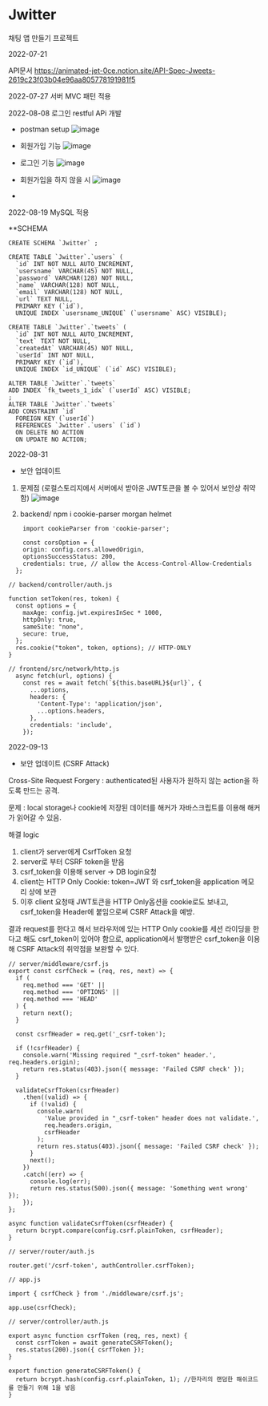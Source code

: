 # Jwitter
채팅 앱 만들기 프로젝트

2022-07-21

API문서
https://animated-jet-0ce.notion.site/API-Spec-Jweets-2619c23f03b04e96aa805778191981f5


2022-07-27
서버 MVC 패턴 적용

2022-08-08
로그인 restful APi 개발

- postman setup
![image](https://user-images.githubusercontent.com/50416571/184054960-062310fc-7a79-47b2-8192-251dd04ff1c4.png)


- 회원가입 기능 
![image](https://user-images.githubusercontent.com/50416571/184050986-d4ced5db-15cf-4fb2-a86a-c34bc1ea33fe.png)

- 로그인 기능
![image](https://user-images.githubusercontent.com/50416571/184051123-db1ea9e7-5e1d-4278-b171-2f361fa230f0.png)

- 회원가입을 하지 않을 시
![image](https://user-images.githubusercontent.com/50416571/184052465-a0f82c0c-9ff1-4cd7-8032-b1f6b250d10d.png)

- 
2022-08-19
MySQL 적용

**SCHEMA

```
CREATE SCHEMA `Jwitter` ;
```

```
CREATE TABLE `Jwitter`.`users` (
  `id` INT NOT NULL AUTO_INCREMENT,
  `usersname` VARCHAR(45) NOT NULL,
  `password` VARCHAR(128) NOT NULL,
  `name` VARCHAR(128) NOT NULL,
  `email` VARCHAR(128) NOT NULL,
  `url` TEXT NULL,
  PRIMARY KEY (`id`),
  UNIQUE INDEX `usersname_UNIQUE` (`usersname` ASC) VISIBLE);
```

```
CREATE TABLE `Jwitter`.`tweets` (
  `id` INT NOT NULL AUTO_INCREMENT,
  `text` TEXT NOT NULL,
  `createdAt` VARCHAR(45) NOT NULL,
  `userId` INT NOT NULL,
  PRIMARY KEY (`id`),
  UNIQUE INDEX `id_UNIQUE` (`id` ASC) VISIBLE);
```

```
ALTER TABLE `Jwitter`.`tweets` 
ADD INDEX `fk_tweets_1_idx` (`userId` ASC) VISIBLE;
;
ALTER TABLE `Jwitter`.`tweets` 
ADD CONSTRAINT `id`
  FOREIGN KEY (`userId`)
  REFERENCES `Jwitter`.`users` (`id`)
  ON DELETE NO ACTION
  ON UPDATE NO ACTION;
```

2022-08-31
- 보안 업데이트
 1. 문제점 (로컬스토리지에서 서버에서 받아온 JWT토큰을 볼 수 있어서 보안상 취약함)
 ![image](https://user-images.githubusercontent.com/50416571/187573126-698c01b7-3ac7-4659-858d-1179d115f9bc.png)
 
 2. backend/ npm i cookie-parser morgan helmet

```
    import cookieParser from 'cookie-parser';

    const corsOption = {
    origin: config.cors.allowedOrigin,
    optionsSuccessStatus: 200,
    credentials: true, // allow the Access-Control-Allow-Credentials
  };

```

```
// backend/controller/auth.js

function setToken(res, token) {
  const options = {
    maxAge: config.jwt.expiresInSec * 1000,
    httpOnly: true,
    sameSite: "none",
    secure: true,
  };
  res.cookie("token", token, options); // HTTP-ONLY
}

```

```
// frontend/src/network/http.js
  async fetch(url, options) {
    const res = await fetch(`${this.baseURL}${url}`, {
      ...options,
      headers: {
        'Content-Type': 'application/json',
        ...options.headers,
      },
      credentials: 'include',
    });
```

2022-09-13
- 보안 업데이트 (CSRF Attack)

Cross-Site Request Forgery : authenticated된 사용자가 원하지 않는 action을 하도록 만드는 공격. 

문제 : local storage나 cookie에 저장된 데이터를 해커가 자바스크립트를 이용해 해커가 읽어갈 수 있음.


해결 logic
1. client가 server에게 CsrfToken 요청
2. server로 부터 CSRF token을 받음 
3. csrf_token을 이용해 server -> DB login요청
4. client는 HTTP Only Cookie: token=JWT 와 csrf_token을 application 메모리 상에 보관
5. 이후 client 요청때 JWT토큰을 HTTP Only옵션을 cookie로도 보내고, csrf_token을 Header에 붙임으로써 CSRF Attack을 예방.

결과
request를 한다고 해서 브라우저에 있는 HTTP Only cookie를 세션 라이딩을 한다고 해도 csrf_token이 있어야 함으로, application에서 발행받은 csrf_token을 이용해 CSRF Attack의 취약점을 보완할 수 있다.

```
// server/middleware/csrf.js
export const csrfCheck = (req, res, next) => {
  if (
    req.method === 'GET' ||
    req.method === 'OPTIONS' ||
    req.method === 'HEAD'
  ) {
    return next();
  }

  const csrfHeader = req.get('_csrf-token');

  if (!csrfHeader) {
    console.warn('Missing required "_csrf-token" header.', req.headers.origin);
    return res.status(403).json({ message: 'Failed CSRF check' });
  }

  validateCsrfToken(csrfHeader)
    .then((valid) => {
      if (!valid) {
        console.warn(
          'Value provided in "_csrf-token" header does not validate.',
          req.headers.origin,
          csrfHeader
        );
        return res.status(403).json({ message: 'Failed CSRF check' });
      }
      next();
    })
    .catch((err) => {
      console.log(err);
      return res.status(500).json({ message: 'Something went wrong' });
    });
};

async function validateCsrfToken(csrfHeader) {
  return bcrypt.compare(config.csrf.plainToken, csrfHeader);
}
```

```
// server/router/auth.js

router.get('/csrf-token', authController.csrfToken);
```

```
// app.js

import { csrfCheck } from './middleware/csrf.js';

app.use(csrfCheck);
```

```
// server/controller/auth.js

export async function csrfToken (req, res, next) {
  const csrfToken = await generateCSRFToken();
  res.status(200).json({ csrfToken });
}

export function generateCSRFToken() {
  return bcrypt.hash(config.csrf.plainToken, 1); //한자리의 랜덤한 해쉬코드를 만들기 위해 1을 넣음
}

```





